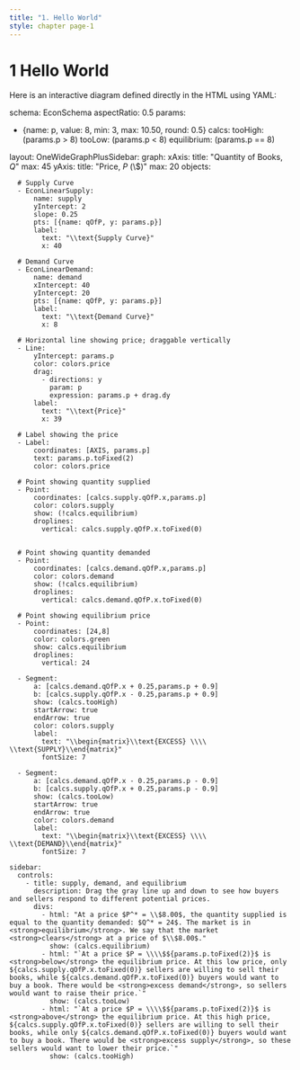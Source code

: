```yaml
---
title: "1. Hello World"
style: chapter page-1
---
```


# **1** Hello World

Here is an interactive diagram defined directly in the HTML using YAML:

<div class="kg-container">

schema: EconSchema
aspectRatio: 0.5
params:
  - {name: p, value: 8, min: 3, max: 10.50, round: 0.5}
calcs:
  tooHigh: (params.p > 8)
  tooLow: (params.p < 8)
  equilibrium: (params.p == 8)

layout:
  OneWideGraphPlusSidebar:
    graph:
      xAxis:
        title: "Quantity of Books, $Q$"
        max: 45
      yAxis:
        title: "Price, $P$ (\\$)"
        max: 20
      objects:

      # Supply Curve
      - EconLinearSupply:
          name: supply
          yIntercept: 2
          slope: 0.25
          pts: [{name: qOfP, y: params.p}]
          label:
            text: "\\text{Supply Curve}"
            x: 40

      # Demand Curve
      - EconLinearDemand:
          name: demand
          xIntercept: 40
          yIntercept: 20
          pts: [{name: qOfP, y: params.p}]
          label:
            text: "\\text{Demand Curve}"
            x: 8

      # Horizontal line showing price; draggable vertically
      - Line:
          yIntercept: params.p
          color: colors.price
          drag:
            - directions: y
              param: p
              expression: params.p + drag.dy
          label:
            text: "\\text{Price}"
            x: 39

      # Label showing the price
      - Label:
          coordinates: [AXIS, params.p]
          text: params.p.toFixed(2)
          color: colors.price

      # Point showing quantity supplied
      - Point:
          coordinates: [calcs.supply.qOfP.x,params.p]
          color: colors.supply
          show: (!calcs.equilibrium)
          droplines:
            vertical: calcs.supply.qOfP.x.toFixed(0)


      # Point showing quantity demanded
      - Point:
          coordinates: [calcs.demand.qOfP.x,params.p]
          color: colors.demand
          show: (!calcs.equilibrium)
          droplines:
            vertical: calcs.demand.qOfP.x.toFixed(0)

      # Point showing equilibrium price
      - Point:
          coordinates: [24,8]
          color: colors.green
          show: calcs.equilibrium
          droplines:
            vertical: 24

      - Segment:
          a: [calcs.demand.qOfP.x + 0.25,params.p + 0.9]
          b: [calcs.supply.qOfP.x - 0.25,params.p + 0.9]
          show: (calcs.tooHigh)
          startArrow: true
          endArrow: true
          color: colors.supply
          label:
            text: "\\begin{matrix}\\text{EXCESS} \\\\ \\text{SUPPLY}\\end{matrix}"
            fontSize: 7

      - Segment:
          a: [calcs.demand.qOfP.x - 0.25,params.p - 0.9]
          b: [calcs.supply.qOfP.x + 0.25,params.p - 0.9]
          show: (calcs.tooLow)
          startArrow: true
          endArrow: true
          color: colors.demand
          label:
            text: "\\begin{matrix}\\text{EXCESS} \\\\ \\text{DEMAND}\\end{matrix}"
            fontSize: 7

    sidebar:
      controls:
        - title: supply, demand, and equilibrium
          description: Drag the gray line up and down to see how buyers and sellers respond to different potential prices.
          divs:
            - html: "At a price $P^* = \\$8.00$, the quantity supplied is equal to the quantity demanded: $Q^* = 24$. The market is in <strong>equilibrium</strong>. We say that the market <strong>clears</strong> at a price of $\\$8.00$."
              show: (calcs.equilibrium)
            - html: "`At a price $P = \\\\$${params.p.toFixed(2)}$ is <strong>below</strong> the equilibrium price. At this low price, only ${calcs.supply.qOfP.x.toFixed(0)} sellers are willing to sell their books, while ${calcs.demand.qOfP.x.toFixed(0)} buyers would want to buy a book. There would be <strong>excess demand</strong>, so sellers would want to raise their price.`"
              show: (calcs.tooLow)
            - html: "`At a price $P = \\\\$${params.p.toFixed(2)}$ is <strong>above</strong> the equilibrium price. At this high price, ${calcs.supply.qOfP.x.toFixed(0)} sellers are willing to sell their books, while only ${calcs.demand.qOfP.x.toFixed(0)} buyers would want to buy a book. There would be <strong>excess supply</strong>, so these sellers would want to lower their price.`"
              show: (calcs.tooHigh)
            


</div>